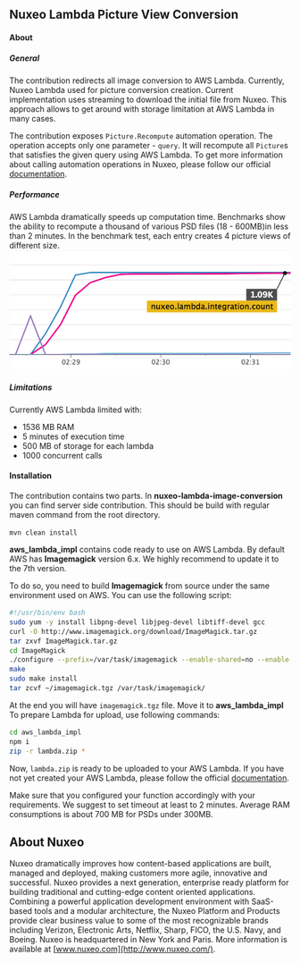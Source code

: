 ## Nuxeo Lambda Picture View Conversion

#### About

##### General
The contribution redirects all image conversion to AWS Lambda.
Currently, Nuxeo Lambda used for picture conversion creation.
Current implementation uses streaming to download the initial file from Nuxeo.
This approach allows to get around with storage limitation at AWS Lambda in many cases.

The contribution exposes `Picture.Recompute` automation operation. The operation accepts only one parameter - `query`.
It will recompute all `Picture`s that satisfies the given query using AWS Lambda. To get more information about calling automation operations
in Nuxeo, please follow our official [documentation](https://doc.nuxeo.com/nxdoc/automation/).

##### Performance
AWS Lambda dramatically speeds up computation time.
Benchmarks show the ability to recompute a thousand of various PSD files (18 - 600MB)in less than 2 minutes.
In the benchmark test, each entry creates 4 picture views of different size.
![](data/lambda_perf.png)

##### Limitations
Currently AWS Lambda limited with:

- 1536 MB RAM
- 5 minutes of execution time
- 500 MB of storage for each lambda
- 1000 concurrent calls

#### Installation

The contribution contains two parts. 
In **nuxeo-lambda-image-conversion** you can find server side contribution.
This should be build with regular maven command from the root directory.
 
`mvn clean install`

**aws_lambda_impl** contains code ready to use on AWS Lambda. 
By default AWS has **Imagemagick** version 6.x.
We highly recommend to update it to the 7th version.

To do so, you need to build **Imagemagick** from source under the same environment used on AWS.
You can use the following script:

```bash
#!/usr/bin/env bash
sudo yum -y install libpng-devel libjpeg-devel libtiff-devel gcc
curl -O http://www.imagemagick.org/download/ImageMagick.tar.gz
tar zxvf ImageMagick.tar.gz
cd ImageMagick
./configure --prefix=/var/task/imagemagick --enable-shared=no --enable-static=yes
make
sudo make install
tar zcvf ~/imagemagick.tgz /var/task/imagemagick/
```

At the end you will have `imagemagick.tgz` file. Move it to **aws_lambda_impl**
To prepare Lambda for upload, use following commands:

```bash
cd aws_lambda_impl
npm i
zip -r lambda.zip *
```

Now, `lambda.zip` is ready to be uploaded to your AWS Lambda. 
If you have not yet created your AWS Lambda, please follow the official
[documentation](http://docs.aws.amazon.com/lambda/latest/dg/getting-started.html).

Make sure that you configured your function accordingly with your requirements. 
We suggest to set timeout at least to 2 minutes. Average RAM consumptions is about 700 MB for PSDs under 300MB.

## About Nuxeo
Nuxeo dramatically improves how content-based applications are built, managed and deployed, making customers more agile, innovative and successful. Nuxeo provides a next generation, enterprise ready platform for building traditional and cutting-edge content oriented applications. Combining a powerful application development environment with SaaS-based tools and a modular architecture, the Nuxeo Platform and Products provide clear business value to some of the most recognizable brands including Verizon, Electronic Arts, Netflix, Sharp, FICO, the U.S. Navy, and Boeing. Nuxeo is headquartered in New York and Paris. More information is available at [www.nuxeo.com](http://www.nuxeo.com/).
